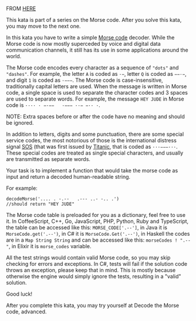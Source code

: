 FROM [HERE](https://www.codewars.com/kata/decode-the-morse-code)

This kata is part of a series on the Morse code. After you solve this kata, you may move to the next one.

In this kata you have to write a simple [Morse code](https://en.wikipedia.org/wiki/Morse_code) decoder. While the Morse code is now mostly superceded by voice and digital data communication channels, it still has its use in some applications around the world.

The Morse code encodes every character as a sequence of `"dots"` and `"dashes"`. For example, the letter `A` is coded as `·−`, letter `Q` is coded as `−−·−`, and digit `1` is coded as `·−−−`. The Morse code is case-insensitive, traditionally capital letters are used. When the message is written in Morse code, a single space is used to separate the character codes and 3 spaces are used to separate words. For example, the message `HEY JUDE` in Morse code is `···· · −·−−   ·−−− ··− −·· ·`.

NOTE: Extra spaces before or after the code have no meaning and should be ignored.

In addition to letters, digits and some punctuation, there are some special service codes, the most notorious of those is the international distress signal [SOS](https://en.wikipedia.org/wiki/SOS) (that was first issued by [Titanic](https://en.wikipedia.org/wiki/RMS_Titanic), that is coded as `···−−−···`. These special codes are treated as single special characters, and usually are transmitted as separate words.

Your task is to implement a function that would take the morse code as input and return a decoded human-readable string.

For example:

```
decodeMorse('.... . -.--   .--- ..- -.. .')
//should return "HEY JUDE"
```

The Morse code table is preloaded for you as a dictionary, feel free to use it. In CoffeeScript, C++, Go, JavaScript, PHP, Python, Ruby and TypeScript, the table can be accessed like this: `MORSE_CODE['.--']`, in Java it is `MorseCode.get('.--')`, in C# it is `MorseCode.Get('.--')`, in Haskell the codes are in a `Map String String` and can be accessed like this: `morseCodes ! ".--"`, in Elixir it is `morse_codes` variable.

All the test strings would contain valid Morse code, so you may skip checking for errors and exceptions. In C#, tests will fail if the solution code throws an exception, please keep that in mind. This is mostly because otherwise the engine would simply ignore the tests, resulting in a "valid" solution.

Good luck!

After you complete this kata, you may try yourself at Decode the Morse code, advanced.